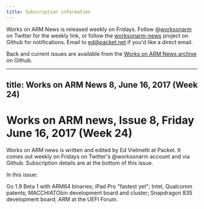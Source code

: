 ```yaml
---
title: Subscription information
---
```


Works on ARM News is released weekly on Fridays.
Follow @[worksonarm] on Twitter for the weekly link,
or follow the [worksonarm-news] project on Github
for notifications.
Email to ed@packet.net if you'd like a direct email.

Back and current issues are available from the 
[Works on ARM News archive] on Github.

[Works on ARM News archive]:http://github.com/vielmetti/worksonarm-news
[worksonarm-news]:http://github.com/vielmetti/worksonarm-news
[worksonarm]:https://twitter.com/worksonarm
---
title: Works on ARM News 8, June 16, 2017 (Week 24)
---
# Works on ARM news, Issue 8, Friday June 16, 2017 (Week 24)

Works on ARM news is written and edited by Ed Vielmetti at Packet.
It comes out weekly on Fridays on Twitter's @worksonarm account and
via Github. Subscription details are at the bottom of this issue.

In this issue:

Go 1.9 Beta 1 with ARM64 binaries;
iPad Pro "fastest yet";
Intel, Qualcomm patents;
MACCHIATObin development board and cluster;
Snapdragon 835 development board;
ARM at the UEFI Forum.

